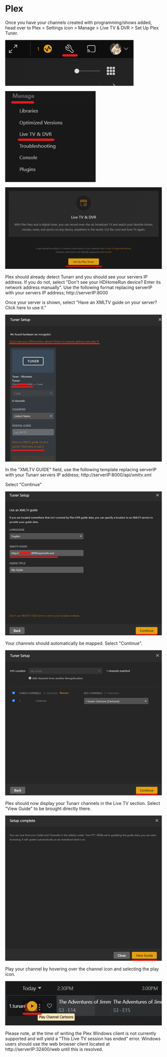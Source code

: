 # Plex

Once you have your channels created with programming/shows added, head over to Plex > Settings icon > Manage > Live TV & DVR > Set Up Plex Tuner.

![Plex settings](/assets/plex-settings.png)

![Plex settings DVR](/assets/plex-settings-dvr.png)

![Plex settings tuner](/assets/plex-settings-tuner.png)

Plex should already detect Tunarr and you should see your servers IP address. If you do not, select "Don't see your HDHomeRun device? Enter its network address manually". Use the following format replacing serverIP with your servers IP address; http://serverIP:8000

Once your server is shown, select "Have an XMLTV guide on your server? Click here to use it." 

![Plex settings tuner 2](/assets/plex-settings-tuner2.png)

In the "XMLTV GUIDE" field, use the following template replacing serverIP with your Tunarr servers IP address; http://serverIP:8000/api/xmltv.xml

Select "Continue"

![Plex settings XMLTV](/assets/plex-settings-xmltv.png)

Your channels should automatically be mapped. Select "Continue".

![Plex settings channels](/assets/plex-settings-channels.png)

Plex should now display your Tunarr channels in the Live TV section. Select "View Guide" to be brought directly there.

![Plex settings view guide](/assets/plex-settings-viewguide.png)

Play your channel by hovering over the channel icon and selecting the play icon.

![Plex settings guide](/assets/plex-settings-guide.png)

Please note, at the time of writing the Plex Windows client is not currently supported and will yield a "This Live TV session has ended" error. Windows users should use the web browser client located at http://serverIP:32400/web until this is resolved. 